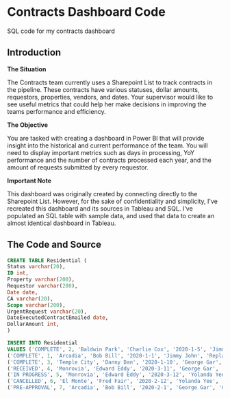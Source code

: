 # Contracts Dashboard Code
SQL code for my contracts dashboard

## Introduction
**The Situation**

The Contracts team currently uses a Sharepoint List to track contracts in the pipeline. These contracts have various statuses, dollar amounts, requestors, properties, vendors, and dates. Your supervisor would like to see useful metrics that could help her make decisions in improving the teams performance and efficiency. 

**The Objective**

You are tasked with creating a dashboard in Power BI that will provide insight into the historical and current performance of the team. You will need to display important metrics such as days in processing, YoY performance and the number of contracts processed each year, and the amount of requests submitted by every requestor. 

**Important Note**

This dashboard was originally created by connecting directly to the Sharepoint List. However, for the sake of confidentiality and simplicity, I've recreated this dashboard and its sources in Tableau and SQL. I've populated an SQL table with sample data, and used that data to create an almost identical dashboard in Tableau. 

## The Code and Source
```sql
CREATE TABLE Residential (
Status varchar(20),
ID int,
Property varchar(200),
Requestor varchar(200),
Date date,
CA varchar(20),
Scope varchar(200),
UrgentRequest varchar(20),
DateExecutedContractEmailed date,
DollarAmount int,
)

INSERT INTO Residential
VALUES ('COMPLETE', 2, 'Baldwin Park', 'Charlie Cox', '2020-1-5', 'Jimmy John', 'Bathroom Sink Repairs', 'Yes', '2020-1-20', 4000), 
('COMPLETE', 1, 'Arcadia', 'Bob Bill', '2020-1-1', 'Jimmy John', 'Replace Lights', 'Yes', '2020-1-14', 5000),
('COMPLETE', 3, 'Temple City', 'Danny Dan', '2020-1-10', 'George Gar', 'Door Replacement', 'No', '2020-1-21', 2000),
('RECEIVED', 4, 'Monrovia', 'Edward Eddy', '2020-3-11', 'George Gar', 'Kitchen Sink Repairs', 'No', '2020-3-21', 5000),
('IN PROGRESS', 5, 'Monrovia', 'Edward Eddy', '2020-3-12', 'Yolanda Yee', 'Tree Trimming', 'No', '2020-3-22', 5000),
('CANCELLED', 6, 'El Monte', 'Fred Fair', '2020-2-12', 'Yolanda Yee', 'New Carts', 'No', '2020-2-20', 5000),
('PRE-APPROVAL', 7, 'Arcadia', 'Bob Bill', '2020-2-1', 'George Gar', 'CO Detectors', 'Yes', '2020-2-12', 1000)
```

